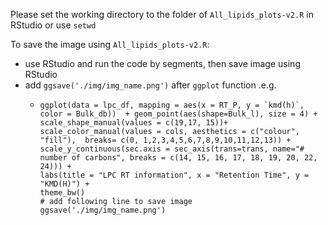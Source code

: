 Please set the working directory to the folder of `All_lipids_plots-v2.R` in RStudio or use `setwd` 

To save the image using `All_lipids_plots-v2.R`:
- use RStudio and run the code by segments, then save image using RStudio
- add `ggsave('./img/img_name.png')` after `ggplot` function .e.g.
    - ```
      ggplot(data = lpc_df, mapping = aes(x = RT_P, y = `kmd(h)`, color = Bulk_db))  + geom_point(aes(shape=Bulk_l), size = 4) +
      scale_shape_manual(values = c(19,17, 15))+
      scale_color_manual(values = cols, aesthetics = c("colour", "fill"),  breaks= c(0, 1,2,3,4,5,6,7,8,9,10,11,12,13)) +
      scale_y_continuous(sec.axis = sec_axis(trans=trans, name="# number of carbons", breaks = c(14, 15, 16, 17, 18, 19, 20, 22, 24))) +
      labs(title = "LPC RT information", x = "Retention Time", y = "KMD(H)") +
      theme_bw()
      # add following line to save image
      ggsave('./img/img_name.png')
      ```
    
